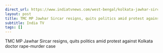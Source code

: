 ```yaml
---
direct_url: https://www.indiatvnews.com/west-bengal/kolkata-jawhar-sircar-tmc-mp-resigns-from-parliament-quits-politics-in-protest-against-kolkata-rape-murder-case-reactions-latest-updates-2024-09-08-951022
layout: post
title: TMC MP Jawhar Sircar resigns, quits politics amid protest against Kolkata doctor rape-murder case
subtitle: India TV
tags: []
---
```


TMC MP Jawhar Sircar resigns, quits politics amid protest against Kolkata doctor rape-murder case
